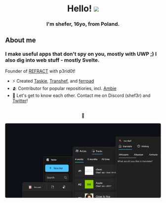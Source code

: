 <div align="center">
  <h1> Hello! <img src="https://media.giphy.com/media/hvRJCLFzcasrR4ia7z/giphy.gif" width="25px"></h1>
</div>

<div align="center">
<h3>I'm shefer, 16yo, from Poland.</h3> 
</div>

## About me 

### I make useful apps that don't spy on you, mostly with UWP ;) I also dig into web stuff - mostly Svelte.

Founder of [REFRACT](https://github.com/TheRefractCo) with p3rid0t!

- ⚡  Created [Taskie](https://github.com/shef3r/Taskie), [Transhef](https://github.com/shef3r/Transhef), and [ferrpad](https://github.com/shef3r/ferrpad)
- 🫂  Contributor for popular repositiories, incl. [Ambie](https://github.com/jenius-apps/ambie)
- 💭  Let's get to know each other. Contact me on Discord (shef3r) and [Twitter](https://twitter.com/sheferdev)!
<br>
<div align=center>🫶
<br>
<br>
<img src="https://github.com/shef3r/shef3r/blob/main/gh.png?raw=true" style="border-radius:4px;">

</div>
